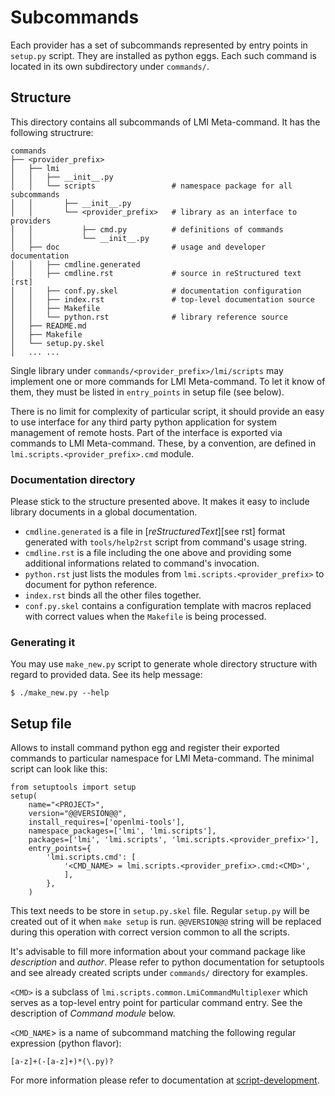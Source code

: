 Subcommands
===========
Each provider has a set of subcommands represented by entry points in
`setup.py` script. They are installed as python eggs. Each such command is
located in its own subdirectory under `commands/`.

Structure
---------
This directory contains all subcommands of LMI Meta-command.
It has the following structrure:

    commands
    ├── <provider_prefix>
    │   ├── lmi
    │   │   ├── __init__.py
    │   │   └── scripts                 # namespace package for all subcommands
    │   │       ├── __init__.py
    │   │       └── <provider_prefix>   # library as an interface to providers
    │   │           ├── cmd.py          # definitions of commands
    │   │           └── __init__.py
    │   ├── doc                         # usage and developer documentation
    │   │   ├── cmdline.generated
    │   │   ├── cmdline.rst             # source in reStructured text [rst]
    │   │   ├── conf.py.skel            # documentation configuration
    │   │   ├── index.rst               # top-level documentation source
    │   │   ├── Makefile
    │   │   └── python.rst              # library reference source
    │   ├── README.md
    │   ├── Makefile
    │   └── setup.py.skel
    │   ... ...

Single library under `commands/<provider_prefix>/lmi/scripts` may implement one
or more commands for LMI Meta-command. To let it know of them, they must be
listed in `entry_points` in setup file (see below).

There is no limit for complexity of particular script, it should provide an
easy to use interface for any third party python application for system
management of remote hosts. Part of the interface is exported via commands to
LMI Meta-command. These, by a convention, are defined in
`lmi.scripts.<provider_prefix>.cmd` module.

### Documentation directory
Please stick to the structure presented above. It makes it easy to include
library documents in a global documentation.

 * `cmdline.generated` is a file in [*reStructuredText*][see rst] format generated
   with `tools/help2rst` script from command's usage string.
 * `cmdline.rst` is a file including the one above and providing some additional
   informations related to command's invocation.
 * `python.rst` just lists the modules from `lmi.scripts.<provider_prefix>` to
   document for python reference.
 * `index.rst` binds all the other files together.
 * `conf.py.skel` contains a configuration template with macros replaced
   with correct values when the `Makefile` is being processed.

### Generating it
You may use `make_new.py` script to generate whole directory structure with
regard to provided data. See its help message:

    $ ./make_new.py --help

Setup file
----------
Allows to install command python egg and register their exported commands to
particular namespace for LMI Meta-command. The minimal script can look like
this:

    from setuptools import setup
    setup(
        name="<PROJECT>",
        version="@@VERSION@@",
        install_requires=['openlmi-tools'],
        namespace_packages=['lmi', 'lmi.scripts'],
        packages=['lmi', 'lmi.scripts', 'lmi.scripts.<provider_prefix>'],
        entry_points={
            'lmi.scripts.cmd': [
                '<CMD_NAME> = lmi.scripts.<provider_prefix>.cmd:<CMD>',
                ],
            },
        )

This text needs to be store in `setup.py.skel` file. Regular `setup.py` will be
created out of it when `make setup` is run. `@@VERSION@@` string will be
replaced during this operation with correct version common to all the scripts.

It's advisable to fill more information about your command package like
*description* and *author*. Please refer to python documentation for
setuptools and see already created scripts under `commands/` directory for
examples.

`<CMD>` is a subclass of `lmi.scripts.common.LmiCommandMultiplexer` which
serves as a top-level entry point for particular command entry. See the
description of *Command module* below.

`<CMD_NAME`> is a name of subcommand matching the following regular expression
(python flavor):

    [a-z]+(-[a-z]+)*(\.py)?

For more information please refer to documentation at [script-development][].

[script-development]: http://pythonhosted.org/openlmi-scripts/script-development.html# "Script Development"
[rst]: http://sphinx-doc.org/rest.html "reStructuredText"
